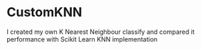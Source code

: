 # CustomKNN
I created my own K Nearest Neighbour classify and compared it performance with Scikit Learn KNN implementation
